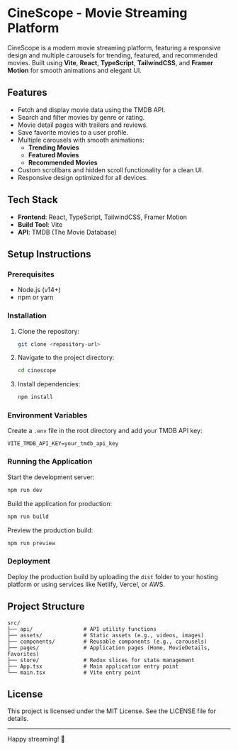 
# CineScope - Movie Streaming Platform

CineScope is a modern movie streaming platform, featuring a responsive design and multiple carousels for trending, featured, and recommended movies. Built using **Vite**, **React**, **TypeScript**, **TailwindCSS**, and **Framer Motion** for smooth animations and elegant UI.

## Features

- Fetch and display movie data using the TMDB API.
- Search and filter movies by genre or rating.
- Movie detail pages with trailers and reviews.
- Save favorite movies to a user profile.
- Multiple carousels with smooth animations:
  - **Trending Movies**
  - **Featured Movies**
  - **Recommended Movies**
- Custom scrollbars and hidden scroll functionality for a clean UI.
- Responsive design optimized for all devices.

## Tech Stack

- **Frontend**: React, TypeScript, TailwindCSS, Framer Motion
- **Build Tool**: Vite
- **API**: TMDB (The Movie Database)

## Setup Instructions

### Prerequisites

- Node.js (v14+)
- npm or yarn

### Installation

1. Clone the repository:
   ```bash
   git clone <repository-url>
   ```
2. Navigate to the project directory:
   ```bash
   cd cinescope
   ```
3. Install dependencies:
   ```bash
   npm install
   ```

### Environment Variables

Create a `.env` file in the root directory and add your TMDB API key:

```
VITE_TMDB_API_KEY=your_tmdb_api_key
```

### Running the Application

Start the development server:
```bash
npm run dev
```

Build the application for production:
```bash
npm run build
```

Preview the production build:
```bash
npm run preview
```

### Deployment

Deploy the production build by uploading the `dist` folder to your hosting platform or using services like Netlify, Vercel, or AWS.

## Project Structure

```
src/
├── api/                # API utility functions
├── assets/             # Static assets (e.g., videos, images)
├── components/         # Reusable components (e.g., carousels)
├── pages/              # Application pages (Home, MovieDetails, Favorites)
├── store/              # Redux slices for state management
├── App.tsx             # Main application entry point
└── main.tsx            # Vite entry point
```

## License

This project is licensed under the MIT License. See the LICENSE file for details.

---

Happy streaming! 🚀
